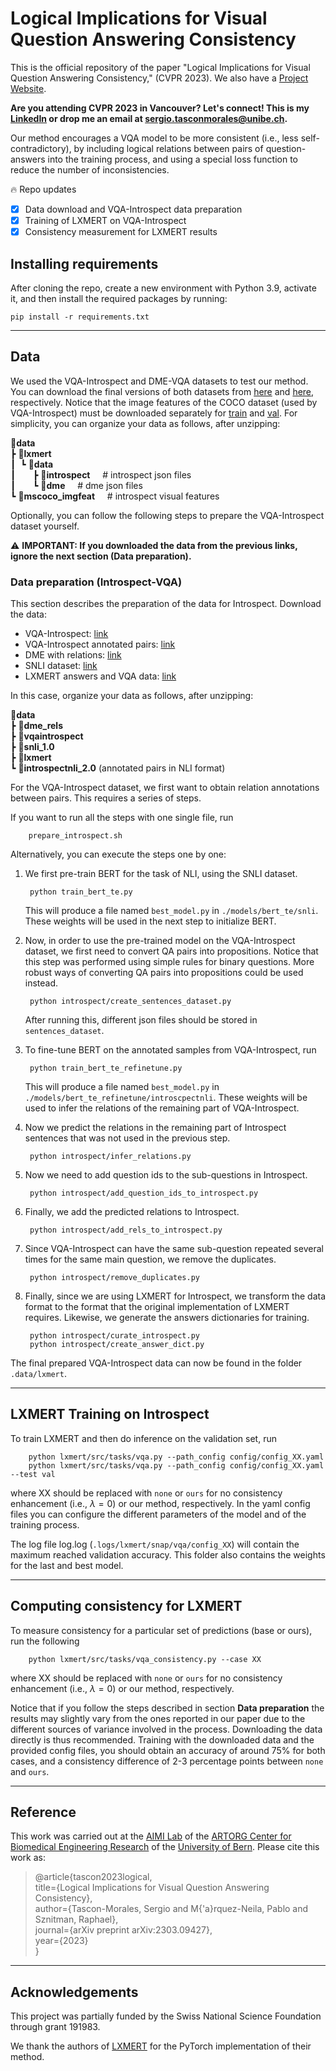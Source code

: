 # Logical Implications for Visual Question Answering Consistency

This is the official repository of the paper "Logical Implications for Visual Question Answering Consistency," (CVPR 2023). We also have a [Project Website](https://sergiotasconmorales.github.io/conferences/cvpr2023.html).

**Are you attending CVPR 2023 in Vancouver? Let's connect! This is my [LinkedIn](https://www.linkedin.com/in/sergio-tascon/) or drop me an email at sergio.tasconmorales@unibe.ch.**


Our method encourages a VQA model to be more consistent (i.e., less self-contradictory), by including logical relations between pairs of question-answers into the training process, and using a special loss function to reduce the number of inconsistencies. 


🔥 Repo updates
- [x] Data download and VQA-Introspect data preparation
- [x] Training of LXMERT on VQA-Introspect
- [x] Consistency measurement for LXMERT results

## Installing requirements
After cloning the repo, create a new environment with Python 3.9, activate it, and then install the required packages by running:

    pip install -r requirements.txt

---

## Data
We used the VQA-Introspect and DME-VQA datasets to test our method. You can download the final versions of both datasets from [here](https://zenodo.org/record/7777878) and [here](https://zenodo.org/record/7777849), respectively. Notice that the image features of the COCO dataset (used by VQA-Introspect) must be downloaded separately for [train](https://nlp.cs.unc.edu/data/lxmert_data/mscoco_imgfeat/train2014_obj36.zip) and [val](https://nlp.cs.unc.edu/data/lxmert_data/mscoco_imgfeat/val2014_obj36.zip). For simplicity, you can organize your data as follows, after unzipping:

**📂data**\
 ┣ **📂lxmert**\
 ┃&nbsp; ┗ **📂data**\
 ┃ &nbsp; &nbsp; &nbsp; ┣ **📂introspect** &nbsp;&nbsp;&nbsp;&nbsp;# introspect json files\
 ┃ &nbsp; &nbsp; &nbsp; ┗ **📂dme** &nbsp;&nbsp;&nbsp;&nbsp;# dme json files\
 ┗ **📂mscoco_imgfeat** &nbsp;&nbsp;&nbsp;&nbsp;# introspect visual features

Optionally, you can follow the following steps to prepare the VQA-Introspect dataset yourself. 

⚠️ **IMPORTANT: If you downloaded the data from the previous links, ignore the next section (Data preparation).**

### Data preparation (Introspect-VQA)

This section describes the preparation of the data for Introspect. Download the data:
- VQA-Introspect: [link](https://msropendata.com/datasets/946d5f57-4e6d-4b12-ae3e-8935d776f539)
- VQA-Introspect annotated pairs: [link](https://drive.google.com/file/d/1-GQzcQ-htuWSjA086JRwHlz06o_f8y8i/view?usp=sharing)
- DME with relations: [link](https://zenodo.org/record/7777849)
- SNLI dataset: [link](https://nlp.stanford.edu/projects/snli/snli_1.0.zip)
- LXMERT answers and VQA data: [link](https://drive.google.com/file/d/1t6OoQ2VOnJwIC53apMh70a6rs2qRcNGE/view?usp=sharing)

In this case, organize your data as follows, after unzipping:

**📂data**\
 ┣ **📂dme_rels**\
 ┣ **📂vqaintrospect**\
 ┣ **📂snli_1.0**\
 ┣ **📂lxmert**\
 ┗ **📂introspectnli_2.0** (annotated pairs in NLI format)

For the VQA-Introspect dataset, we first want to obtain relation annotations between pairs. This requires a series of steps. 

If you want to run all the steps with one single file, run

        prepare_introspect.sh

Alternatively, you can execute the steps one by one:        

1. We first pre-train BERT for the task of NLI, using the SNLI dataset. 

        python train_bert_te.py

   This will produce a file named `best_model.py` in `./models/bert_te/snli`. These weights will be used in the next step to initialize BERT.

2. Now, in order to use the pre-trained model on the VQA-Introspect dataset, we first need to convert QA pairs into propositions. Notice that this step was performed using simple rules for binary questions. More robust ways of converting QA pairs into propositions could be used instead.

        python introspect/create_sentences_dataset.py

   After running this, different json files should be stored in `sentences_dataset`.

3. To fine-tune BERT on the annotated samples from VQA-Introspect, run

        python train_bert_te_refinetune.py

   This will produce a file named `best_model.py` in `./models/bert_te_refinetune/introscpectnli`. These weights will be used to infer the relations of the remaining part of VQA-Introspect.

4. Now we predict the relations in the remaining part of Introspect sentences that was not used in the previous step. 

        python introspect/infer_relations.py

5. Now we need to add question ids to the sub-questions in Introspect.

        python introspect/add_question_ids_to_introspect.py

6. Finally, we add the predicted relations to Introspect.

        python introspect/add_rels_to_introspect.py

7. Since VQA-Introspect can have the same sub-question repeated several times for the same main question, we remove the duplicates. 

        python introspect/remove_duplicates.py

8. Finally, since we are using LXMERT for Introspect, we transform the data format to the format that the original implementation of LXMERT requires. Likewise, we generate the answers dictionaries for training.

        python introspect/curate_introspect.py
        python introspect/create_answer_dict.py

The final prepared VQA-Introspect data can now be found in the folder `.data/lxmert`.

---

## LXMERT Training on Introspect

To train LXMERT and then do inference on the validation set, run

        python lxmert/src/tasks/vqa.py --path_config config/config_XX.yaml
        python lxmert/src/tasks/vqa.py --path_config config/config_XX.yaml --test val

where XX should be replaced with `none` or `ours` for no consistency enhancement (i.e., $\lambda=0$) or our method, respectively. In the yaml config files you can configure the different parameters of the model and of the training process.

The log file log.log (`.logs/lxmert/snap/vqa/config_XX`) will contain the maximum reached validation accuracy. This folder also contains the weights for the last and best model. 

---
## Computing consistency for LXMERT

To measure consistency for a particular set of predictions (base or ours), run the following

        python lxmert/src/tasks/vqa_consistency.py --case XX

where XX should be replaced with `none` or `ours` for no consistency enhancement (i.e., $\lambda=0$) or our method, respectively.

Notice that if you follow the steps described in section **Data preparation** the results may slightly vary from the ones reported in our paper due to the different sources of variance involved in the process. Downloading the data directly is thus recommended. Training with the downloaded data and the provided config files, you should obtain an accuracy of around 75% for both cases, and a consistency difference of 2-3 percentage points between `none` and `ours`. 

---

## Reference

This work was carried out at the [AIMI Lab](https://www.artorg.unibe.ch/research/aimi/index_eng.html) of the [ARTORG Center for Biomedical Engineering Research](https://www.artorg.unibe.ch) of the [University of Bern](https://www.unibe.ch/index_eng.html). Please cite this work as:

> @article{tascon2023logical,\
  title={Logical Implications for Visual Question Answering Consistency},\
  author={Tascon-Morales, Sergio and M{\'a}rquez-Neila, Pablo and Sznitman, Raphael},\
  journal={arXiv preprint arXiv:2303.09427},\
  year={2023}\
}

---

## Acknowledgements

This project was partially funded by the Swiss National Science Foundation through grant 191983.

We thank the authors of [LXMERT](https://github.com/airsplay/lxmert) for the PyTorch implementation of their method.

